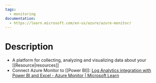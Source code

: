 ```yaml
---
tags:
  - monitoring
documentation:
  - https://learn.microsoft.com/en-us/azure/azure-monitor/
---
```

# Description
- A platform for collecting, analyzing and visualizing data about your [[Resource|resources]]
- Connect Azure Monitor to [[Power BI]]: [Log Analytics integration with Power BI and Excel - Azure Monitor | Microsoft Learn](https://learn.microsoft.com/en-us/azure/azure-monitor/logs/log-powerbi)